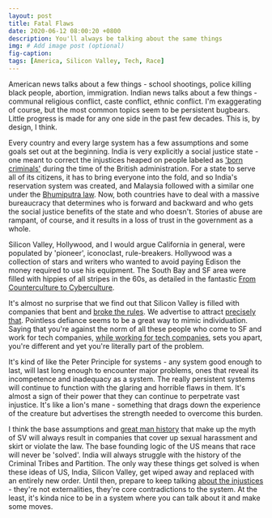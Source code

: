 ```yaml
---
layout: post
title: Fatal Flaws
date: 2020-06-12 08:00:20 +0800
description: You'll always be talking about the same things
img: # Add image post (optional)
fig-caption: 
tags: [America, Silicon Valley, Tech, Race]
---
```


American news talks about a few things - school shootings, police killing black people, abortion, immigration. Indian news talks about a few things - communal religious conflict, caste conflict, ethnic conflict. I'm exaggerating of course, but the most common topics seem to be persistent bugbears. Little progress is made for any one side in the past few decades. This is, by design, I think.

Every country and every large system has a few assumptions and some goals set out at the beginning. India is very explicitly a social justice state - one meant to correct the injustices heaped on people labeled as ['born criminals'](https://en.wikipedia.org/wiki/Criminal_Tribes_Act) during the time of the British administration. For a state to serve all of its citizens, it has to bring everyone into the fold, and so India's reservation system was created, and Malaysia followed with a similar one under the [Bhumiputra law](https://en.wikipedia.org/wiki/Bumiputera_(Malaysia)#Opposition_to_the_Bhumiputra_policy). Now, both countries have to deal with a massive bureaucracy that determines who is forward and backward and who gets the social justice benefits of the state and who doesn't. Stories of abuse are rampant, of course, and it results in a loss of trust in the government as a whole.

Silicon Valley, Hollywood, and I would argue California in general, were populated by 'pioneer', iconoclast, rule-breakers. Hollywood was a collection of stars and writers who wanted to avoid paying Edison the money required to use his equipment. The South Bay and SF area were filled with hippies of all stripes in the 60s, as detailed in the fantastic [From Counterculture to Cyberculture](https://press.uchicago.edu/ucp/books/book/chicago/F/bo3773600.html).

It's almost no surprise that we find out that Silicon Valley is filled with companies that bent and [broke the rules](https://www.theguardian.com/technology/2017/mar/03/uber-secret-program-greyball-resignation-ed-baker). We advertise to attract [precisely that](https://en.wikipedia.org/wiki/Think_different). Pointless defiance seems to be a great way to mimic individuation. Saying that you're against the norm of all these people who come to SF and work for tech companies, [while working for tech companies](https://twitter.com/yayalexisgay/status/1249057146051821568), sets you apart, you're different and yet you're literally part of the problem.

It's kind of like the Peter Principle for systems - any system good enough to last, will last long enough to encounter major problems, ones that reveal its incompetence and inadequacy as a system. The really persistent systems will continue to function with the glaring and horrible flaws in them. It's almost a sign of their power that they can continue to perpetrate vast injustice. It's like a lion's mane - something that drags down the experience of the creature but advertises the strength needed to overcome this burden.

I think the base assumptions and [great man history](https://en.wikipedia.org/wiki/Thomas_Carlyle) that make up the myth of SV will always result in companies that cover up sexual harassment and skirt or violate the law. The base founding logic of the US means that race will never be 'solved'. India will always struggle with the history of the Criminal Tribes and Partition. The only way these things get solved is when these ideas of US, India, Silicon Valley, get wiped away and replaced with an entirely new order. Until then, prepare to keep talking [about the injustices](https://blacklivesmatter.com/) - they're not externalities, they're core contradictions to the system. At the least, it's kinda nice to be in a system where you can talk about it and make some moves.
